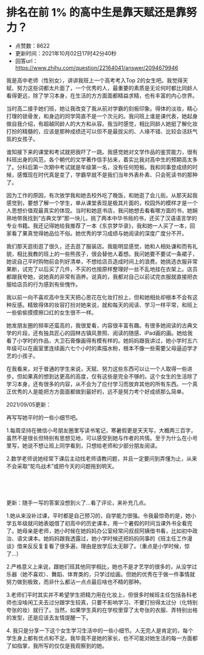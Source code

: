 # 排名在前 1% 的高中生是靠天赋还是靠努力？
- 点赞数：8622
- 更新时间：2021年10月02日17时42分40秒
- 回答url：https://www.zhihu.com/question/22164041/answer/2094679946
<body>
 <p data-pid="jm1P2iN_">我是高中老师（性别女），讲讲我班上一个高考考入Top 2的女生吧。我觉得天赋、努力这些词都太片面了，一个优秀的人，最重要的素质是无论何时都比同龄人看得更远，除了学习本身，在生活的方方面面都精益求精，也有丰富的内心世界。</p>
 <p data-pid="UelQLzqB">当时高二接手她们班，她让我改变了我从前对学霸的刻板印象。得体的淡妆，精心打理的锁骨发，和身边的同学简直不是一个次元的。我问班上谁是课代表，她起身做自我介绍，有超越同龄人的大方和从容。我当时感觉，相比同龄人她挺了解化妆打扮的精髓的，应该是那种成绩还可以但不是最拔尖的、人缘不错、比较会活跃气氛的女孩子。</p>
 <p data-pid="PdG254df">谁知接下来的课堂和考试就把我吓了一跳。我感觉她对文学作品的鉴赏能力，很有科班出身的风范，各个朝代的文学著作信手拈来，着实比我对高中生的预期高太多了。分科后第一次期中考试就是年级第一名，没有任何短板。我和同事登成绩的时候，感慨现在时代真是变了，学霸早就不是我们当年外表朴素、只会死读书的那种了。</p>
 <p data-pid="UrVCaCth">因为工作的原因，有次放学我和她去校外吃了晚饭，和她逛了会儿街。从那天起我感觉到，要想了解一个学生，单从课堂表现是极其片面的，校园外的模样才是一个人思想价值观最真实的体现。当时和她逛书店，我问她想去看看哪方面的书，她娴熟地带我找到“古典文学”那一块儿，挑了两本中华书局的书，还买了汉语语言学的专业书籍。我还记得她给我推荐了一本《东京梦华录》，我和她一人买了一本，回家看了果真觉得她品位不俗。她优秀的学习成绩与她阅读的深度广度分不开。</p>
 <p data-pid="Dln4chsv">我们那天逛街逛了很久，还去逛了服装店。我能明显感觉，她和人相处谦和而有礼貌，相比我教的班上的一些熊孩子，很会替他人着想。我问她要不要试一条裙子，她说自己平时购物前会列好清单，不想给店员造成时间上的浪费。她挑选衣服非常果断，试完了以后买了几件，不买的也按原样整理好一丝不乱地挂在衣架上。店员都跟我夸她，说她真的非常有涵养。说真的，我都对自己以前试完衣服就直接把衣服给店员的行为感到有些愧怍。</p>
 <p data-pid="xRY5eDit">我以前一向不喜欢高中生天天把心思花在化妆打扮上，但和她相处却根本不会有这种反感。精致得体的妆容打扮对她来说，就和每天的阅读、学习一样平常，和班上一些偷偷摸摸擦口红的女生很不一样。</p>
 <p data-pid="X_AWTvlK">她发朋友圈的频率还蛮高的，我很爱看，内容很丰富有趣。有很多她阅读的古典文学的片段，还有独具匠心的园林古镇风景照、阅读的随感、iPad画的画。她给我看了小学时的作品，大卫石膏像画得有模有样的。她妈妈跟我讲过，她小学时五六年级可以在画室里连续画六七个小时的素描水粉，根本不像一些需要父母逼迫学才艺的小孩子。</p>
 <p data-pid="ehBqqVCR">在我看来，对于普通的学生来说，天赋、努力这些东西可以让一个人取得一些进步。但如果真的想到达更高的高度，仅有这些是完全不够的。这个女生的生活除了学习本身，还有很多的内容，从不会为了应付学习而放弃其他的所有东西。一个真正优秀的人是能把方方面面都做到最好的，远不是努力考个好成绩那么简单。</p>
 <p data-pid="n0apIQWX">2021/09/05更新：</p>
 <p data-pid="PpL2tZZk">再写写她平时的一些小细节吧。</p>
 <p data-pid="sX5iecg2">1.每周坚持在微信小号朋友圈里写读书笔记，寒暑假更是天天写，大概两三百字，虽然不是很长但特别有思想见地，可以感受到她与作者的共情。至于为什么在小号里写，她说不想让班上同学看到，只想给老师和少部分朋友阅读。</p>
 <p data-pid="IzANwlLk">2.数学老师说她经常下课后主动找老师请教问题，并且一定要问到弄懂为止，从来不会采取“鸵鸟战术”或把今天的问题拖到明天。</p>
 <p class="ztext-empty-paragraph"><br></p>
 <p class="ztext-empty-paragraph"><br></p>
 <p data-pid="zHrE1h6_">更新：随手一写的答案没想到火了…看了评论，来补充几点。</p>
 <p data-pid="k0vuy-Wz">1.她从来没补过课，平时都是自己预习的，自学能力很强。令我最惊奇的是，她小学五年级就问她表姐借了初高中的历史课本，用一个暑假的时间当课外书全看完了。她母亲是老师，她小时候在她妈妈办公室经常问叔叔阿姨借书看，比如初中政治、语文课本。她妈妈跟我透露过，她小学时候还把妈妈同事的《班主任工作漫谈》借来反反复复看了很多遍，理由是放学后太无聊了。（重点是小学时候，惊了…）</p>
 <p data-pid="hy7JmULP">2.严格意义上来说，跟她们班其他同学相比，她也不是才艺学的很多的，从没学过乐器（她不喜欢）、舞蹈、体育类的，只学过绘画。但她的优秀在于做一件事情就努力做到极致，而非什么都沾一点点最后啥也不精的那种。</p>
 <p data-pid="Y0pBI7A9">3.老师们平时其实并不希望学生把精力用在化妆上，但很多时候班主任包括各科老师也没啥闲工夫去过分跟学生较真，只要不影响学习、不要打扮得太过分（化特别夸张的妆）就行了。当然，如果学生真的在学校里穿了太夸张的衣服、弄特别出格的发型，还是应该去友情提醒一下。</p>
 <p data-pid="OO9urLG_">4. 我只是分享一下这个女生学习生活中的一些小细节。人无完人是肯定的，每个学生身上都有优点和不足。我毕竟不是她的家长，也不可能对她生活的每一方面都了如指掌，我所写的仅仅是我观察到的她。</p>
</body>